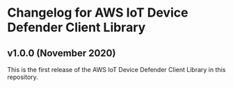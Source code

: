 # Changelog for AWS IoT Device Defender Client Library

## v1.0.0 (November 2020)

This is the first release of the AWS IoT Device Defender Client Library in this
repository.
